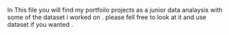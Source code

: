 In This file you will find my portfoilo projects as a junior data analaysis with some of the dataset i worked on .
please fell free to look at it and use dataset if you wanted .
